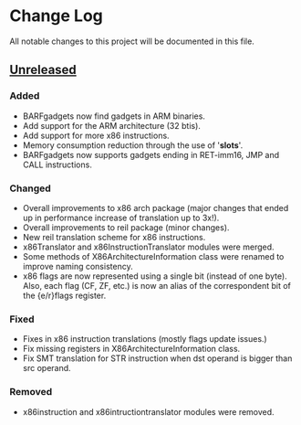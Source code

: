 # Change Log

All notable changes to this project will be documented in this file.

## [Unreleased][unreleased]
### Added
- BARFgadgets now find gadgets in ARM binaries.
- Add support for the ARM architecture (32 btis).
- Add support for more x86 instructions.
- Memory consumption reduction through the use of '__slots__'.
- BARFgadgets now supports gadgets ending in RET-imm16, JMP and CALL instructions.

### Changed
- Overall improvements to x86 arch package (major changes that ended up in performance increase of translation up to 3x!).
- Overall improvements to reil package (minor changes).
- New reil translation scheme for x86 instructions.
- x86Translator and x86InstructionTranslator modules were merged.
- Some methods of X86ArchitectureInformation class were renamed to improve naming consistency.
- x86 flags are now represented using a single bit (instead of one byte). Also, each flag (CF, ZF, etc.) is now an alias of the correspondent bit of the {e/r}flags register.

### Fixed
- Fixes in x86 instruction translations (mostly flags update issues.)
- Fix missing registers in X86ArchitectureInformation class.
- Fix SMT translation for STR instruction when dst operand is bigger than src operand.

### Removed
- x86instruction and x86intructiontranslator modules were removed.

[unreleased]: https://github.com/programa-stic/barf-project/compare/v0.1...develop
